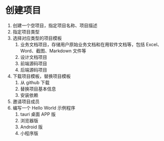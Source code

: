 # 创建项目

1. 创建一个空项目，指定项目名称、项目描述
2. 指定项目类型
3. 选择对应类型的项目模板
   1. 业务文档项目，存储用户原始业务文档和在用软件文档等，包括 Excel、Word、截图、Markdown 文件等
   2. 设计文档项目
   3. 前端源码项目
   4. 后端源码项目
4. 下载项目模板，替换项目模板
   1. 从 github 下载
   2. 替换项目基本信息
   3. 安装依赖
5. 邀请项目成员
6. 编写一个 Hello World 示例程序
   1. tauri 桌面 APP 版
   2. 浏览器版
   3. Android 版
   4. 小程序版